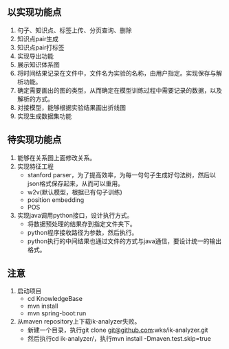 ## 以实现功能点
1. 句子、知识点、标签上传、分页查询、删除
2. 知识点pair生成
3. 知识点pair打标签
4. 实现导出功能
5. 展示知识体系图
6. 将时间结果记录在文件中，文件名为实验的名称，由用户指定。实现保存与解析功能。
7. 确定需要画出的图的类型，从而确定在模型训练过程中需要记录的数据，以及解析的方式。
8. 对接模型，能够根据实验结果画出折线图
9. 实现生成数据集功能


## 待实现功能点
1. 能够在关系图上面修改关系。
2. 实现特征工程
    + stanford parser，为了提高效率，为每一句句子生成好句法树，然后以json格式保存起来，从而可以重用。
    + w2v(默认模型，根据已有句子训练)
    + position embedding
    + POS
3. 实现java调用python接口，设计执行方式。
    + 将数据预处理的结果存到指定文件夹下。
    + python程序接收路径为参数，然后执行。
    + python执行的中间结果也通过文件的方式与java通信，要设计统一的输出格式。

## 注意
1. 启动项目
    + cd KnowledgeBase
    + mvn install
    + mvn spring-boot:run
2. 从maven repository上下载ik-analyzer失败。
    + 新建一个目录，执行git clone git@github.com:wks/ik-analyzer.git
    + 然后执行cd ik-analyzer/，执行mvn install -Dmaven.test.skip=true
